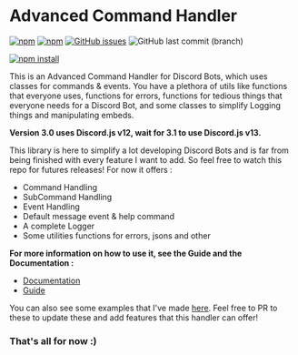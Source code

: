 # Advanced Command Handler

[![npm](https://img.shields.io/npm/dt/advanced-command-handler?logo=npm&style=for-the-badge)](https://www.npmjs.com/package/advanced-command-handler)
[![npm](https://img.shields.io/npm/v/advanced-command-handler?logo=npm&style=for-the-badge)](https://www.npmjs.com/package/advanced-command-handler)
[![GitHub issues](https://img.shields.io/github/issues-raw/advanced-command-handler/advanced-command-handler?logo=github&style=for-the-badge)](https://github.com/advanced-command-handler/Advanced-Command-Handler/issues)
![GitHub last commit (branch)](https://img.shields.io/github/last-commit/advanced-command-handler/advanced-command-handler/master?logo=github&style=for-the-badge)

[![npm install](https://nodei.co/npm/advanced-command-handler.png?downloads=true&stars=true)](https://www.npmjs.com/package/advanced-command-handler)

This is an Advanced Command Handler for Discord Bots, which uses classes for commands & events.
You have a plethora of utils like functions that everyone uses, functions for errors,
functions for tedious things that everyone needs for a Discord Bot, and some classes to simplify Logging things and manipulating embeds.

**Version 3.0 uses Discord.js v12, wait for 3.1 to use Discord.js v13.**

This library is here to simplify a lot developing Discord Bots and is far from being finished with every feature I want to add.
So feel free to watch this repo for futures releases!
For now it offers :
- Command Handling
- SubCommand Handling
- Event Handling
- Default message event & help command
- A complete Logger
- Some utilities functions for errors, jsons and other

**For more information on how to use it, see the Guide and the Documentation :**

-   [Documentation](https://advanced-command-handler.github.io/docs/) <br>
-   [Guide](https://ayfri.gitbook.io/advanced-command-handler/)

You can also see some examples that I've made [here](https://github.com/Ayfri/advanced-command-handler-examples).
Feel free to PR to these to update these and add features that this handler can offer!

### That's all for now :)
